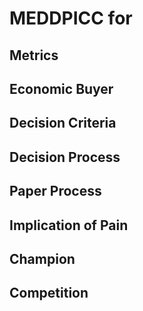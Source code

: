 # MEDDPICC for <prospect name>

## Metrics

## Economic Buyer

## Decision Criteria

## Decision Process

## Paper Process

## Implication of Pain

## Champion

## Competition
